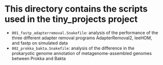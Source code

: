 # This directory contains the scripts used in the tiny_projects project

- `001_fastp_adapterremoval.Snakefile`: analysis of the performance of the three different adapter removal programs AdapterRemoval2, leeHOM, and fastp on simulated data
- `002_prokka_bakta.Snakefile`: analysis of the difference in the prokaryotic genome annotation of metagenome-assembled genomes between Prokka and Bakta
